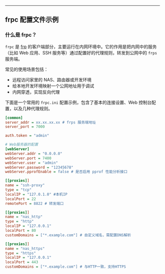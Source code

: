 ------

## frpc 配置文件示例

### 什么是 frpc？

`frpc` 是 [frp](https://github.com/fatedier/frp) 的客户端部分，主要运行在内网环境中。它的作用是把内网中的服务（比如 Web 应用、SSH 服务等）通过配置好的代理规则，转发到公网中的 `frps` 服务端。

常见的使用场景包括：

- 远程访问家里的 NAS、路由器或开发环境
- 给本地开发环境映射一个公网地址用于调试
- 内网穿透，实现反向代理

下面是一个常用的 `frpc.ini` 配置示例，包含了基本的连接设置、Web 控制台配置，以及几种代理规则。

```ini
[common]
server_addr = xx.xx.xx.xx # frps 服务端地址
server_port = 7000

auth.token = "admin"

# Web服务器的配置
[webServer]
webServer.addr = "0.0.0.0"
webServer.port = 7400
webServer.user = "admin" 
webServer.password = "12345678"
webServer.pprofEnable = false # 是否启用 pprof 性能分析接口

[[proxies]]
name = "ssh-proxy"
type = "tcp"
localIP = "127.0.1.0" #本机IP
localPort = 22 
remotePort = 8822 # 转发端口

[[proxies]]
name = "nas_http"
type = "http"
localIP = "127.0.0.1"
localPort = 80
customDomains = ["*.example.com"] # 自定义域名，需配置DNS解析

[[proxies]]
name = "nas_https"
type = "https"
localIP = "127.0.0.1"
localPort = 443
customDomains = ["*.example.com"] # 与HTTP一致，支持HTTPS
```